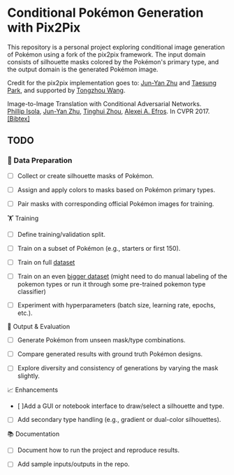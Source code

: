 # Conditional Pokémon Generation with Pix2Pix

This repository is a personal project exploring conditional image generation of Pokémon using a fork of the pix2pix framework. The input domain consists of silhouette masks colored by the Pokémon's primary type, and the output domain is the generated Pokémon image.

Credit for the pix2pix implementation goes to: [Jun-Yan Zhu](https://github.com/junyanz) and [Taesung Park](https://github.com/taesungp), and supported by [Tongzhou Wang](https://github.com/SsnL).

Image-to-Image Translation with Conditional Adversarial Networks.<br>
[Phillip Isola](https://people.eecs.berkeley.edu/~isola), [Jun-Yan Zhu](https://www.cs.cmu.edu/~junyanz/), [Tinghui Zhou](https://people.eecs.berkeley.edu/~tinghuiz), [Alexei A. Efros](https://people.eecs.berkeley.edu/~efros). In CVPR 2017. [[Bibtex]](https://www.cs.cmu.edu/~junyanz/projects/pix2pix/pix2pix.bib)


## TODO

### 🔧 Data Preparation
- [ ] Collect or create silhouette masks of Pokémon.

- [ ] Assign and apply colors to masks based on Pokémon primary types.

- [ ] Pair masks with corresponding official Pokémon images for training.


🏋️ Training
- [ ] Define training/validation split.

- [ ] Train on a subset of Pokémon (e.g., starters or first 150).

- [ ] Train on full [dataset](https://www.kaggle.com/datasets/vishalsubbiah/pokemon-images-and-types)

- [ ] Train on an even [bigger dataset](https://www.kaggle.com/datasets/djilax/pkmn-image-dataset/data) (might need to do manual labeling of the pokemon types or run it through some pre-trained pokemon type classifier)

- [ ] Experiment with hyperparameters (batch size, learning rate, epochs, etc.).


🎨 Output & Evaluation
- [ ] Generate Pokémon from unseen mask/type combinations.

- [ ] Compare generated results with ground truth Pokémon designs.

- [ ] Explore diversity and consistency of generations by varying the mask slightly.

📈 Enhancements
- [ ]Add a GUI or notebook interface to draw/select a silhouette and type.

- [ ] Add secondary type handling (e.g., gradient or dual-color silhouettes).

📚 Documentation

- [ ] Document how to run the project and reproduce results.

- [ ] Add sample inputs/outputs in the repo.